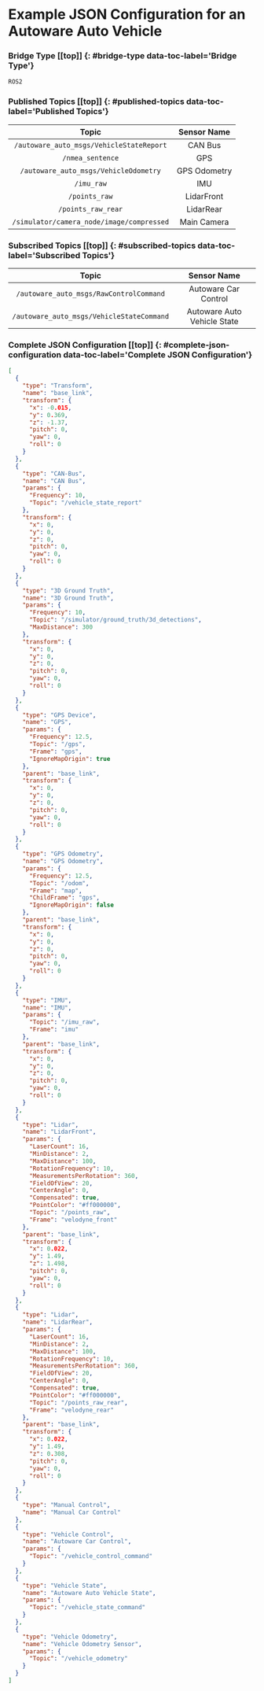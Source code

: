 # Example JSON Configuration for an Autoware Auto Vehicle [](#top)

### Bridge Type [[top]] {: #bridge-type data-toc-label='Bridge Type'}

`ROS2`

### Published Topics [[top]] {: #published-topics data-toc-label='Published Topics'}

|Topic|Sensor Name|
|:-:|:-:|
|`/autoware_auto_msgs/VehicleStateReport`|CAN Bus|
|`/nmea_sentence`|GPS|
|`/autoware_auto_msgs/VehicleOdometry`|GPS Odometry|
|`/imu_raw`|IMU|
|`/points_raw`|LidarFront|
|`/points_raw_rear`|LidarRear|
|`/simulator/camera_node/image/compressed`|Main Camera|

### Subscribed Topics [[top]] {: #subscribed-topics data-toc-label='Subscribed Topics'}

|Topic|Sensor Name|
|:-:|:-:|
|`/autoware_auto_msgs/RawControlCommand`|Autoware Car Control|
|`/autoware_auto_msgs/VehicleStateCommand`|Autoware Auto Vehicle State|

### Complete JSON Configuration [[top]] {: #complete-json-configuration data-toc-label='Complete JSON Configuration'}

```JSON
[
  {
    "type": "Transform",
    "name": "base_link",
    "transform": {
      "x": -0.015,
      "y": 0.369,
      "z": -1.37,
      "pitch": 0,
      "yaw": 0,
      "roll": 0
    }
  },
  {
    "type": "CAN-Bus",
    "name": "CAN Bus",
    "params": {
      "Frequency": 10,
      "Topic": "/vehicle_state_report"
    },
    "transform": {
      "x": 0,
      "y": 0,
      "z": 0,
      "pitch": 0,
      "yaw": 0,
      "roll": 0
    }
  },
  {
    "type": "3D Ground Truth",
    "name": "3D Ground Truth",
    "params": {
      "Frequency": 10,
      "Topic": "/simulator/ground_truth/3d_detections",
      "MaxDistance": 300
    },
    "transform": {
      "x": 0,
      "y": 0,
      "z": 0,
      "pitch": 0,
      "yaw": 0,
      "roll": 0
    }
  },
  {
    "type": "GPS Device",
    "name": "GPS",
    "params": {
      "Frequency": 12.5,
      "Topic": "/gps",
      "Frame": "gps",
      "IgnoreMapOrigin": true
    },
    "parent": "base_link",
    "transform": {
      "x": 0,
      "y": 0,
      "z": 0,
      "pitch": 0,
      "yaw": 0,
      "roll": 0
    }
  },
  {
    "type": "GPS Odometry",
    "name": "GPS Odometry",
    "params": {
      "Frequency": 12.5,
      "Topic": "/odom",
      "Frame": "map",
      "ChildFrame": "gps",
      "IgnoreMapOrigin": false
    },
    "parent": "base_link",
    "transform": {
      "x": 0,
      "y": 0,
      "z": 0,
      "pitch": 0,
      "yaw": 0,
      "roll": 0
    }
  },
  {
    "type": "IMU",
    "name": "IMU",
    "params": {
      "Topic": "/imu_raw",
      "Frame": "imu"
    },
    "parent": "base_link",
    "transform": {
      "x": 0,
      "y": 0,
      "z": 0,
      "pitch": 0,
      "yaw": 0,
      "roll": 0
    }
  },
  {
    "type": "Lidar",
    "name": "LidarFront",
    "params": {
      "LaserCount": 16,
      "MinDistance": 2,
      "MaxDistance": 100,
      "RotationFrequency": 10,
      "MeasurementsPerRotation": 360,
      "FieldOfView": 20,
      "CenterAngle": 0,
      "Compensated": true,
      "PointColor": "#ff000000",
      "Topic": "/points_raw",
      "Frame": "velodyne_front"
    },
    "parent": "base_link",
    "transform": {
      "x": 0.022,
      "y": 1.49,
      "z": 1.498,
      "pitch": 0,
      "yaw": 0,
      "roll": 0
    }
  },
  {
    "type": "Lidar",
    "name": "LidarRear",
    "params": {
      "LaserCount": 16,
      "MinDistance": 2,
      "MaxDistance": 100,
      "RotationFrequency": 10,
      "MeasurementsPerRotation": 360,
      "FieldOfView": 20,
      "CenterAngle": 0,
      "Compensated": true,
      "PointColor": "#ff000000",
      "Topic": "/points_raw_rear",
      "Frame": "velodyne_rear"
    },
    "parent": "base_link",
    "transform": {
      "x": 0.022,
      "y": 1.49,
      "z": 0.308,
      "pitch": 0,
      "yaw": 0,
      "roll": 0
    }
  },
  {
    "type": "Manual Control",
    "name": "Manual Car Control"
  },
  {
    "type": "Vehicle Control",
    "name": "Autoware Car Control",
    "params": {
      "Topic": "/vehicle_control_command"
    }
  },
  {
    "type": "Vehicle State",
    "name": "Autoware Auto Vehicle State",
    "params": {
      "Topic": "/vehicle_state_command"
    }
  },
  {
    "type": "Vehicle Odometry",
    "name": "Vehicle Odometry Sensor",
    "params": {
      "Topic": "/vehicle_odometry"
    }
  }
]
```

